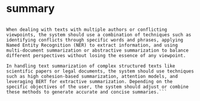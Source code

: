 # summary

```Design a customizable text summarization system that allows users to generate summaries piece by piece. The system should allow users to set the length of each summary piece, the frequency of breaks, and the level of detail to capture. A ranking or scoring system should be used to determine the most important information to include in each summary piece, and the system should allow users to input keywords or phrases to guide the summarization process. The system should provide a preview of each summary piece before asking for permission to continue summarizing and allow users to choose the output format. Additionally, the system should generate a table of contents based on the summarized text and provide a feedback mechanism that allows users to rate the accuracy of the summaries and improve future summaries.

When dealing with texts with multiple authors or conflicting viewpoints, the system should use a combination of techniques such as identifying conflicts through specific words and phrases, applying Named Entity Recognition (NER) to extract information, and using multi-document summarization or abstractive summarization to balance different perspectives without losing the essence of any viewpoint.

In handling text summarization of complex structured texts like scientific papers or legal documents, the system should use techniques such as high cohesion-based summarization, attention models, and leveraging BERT for extractive summarization. Depending on the specific objectives of the user, the system should adjust or combine these methods to generate accurate and concise summaries.```
